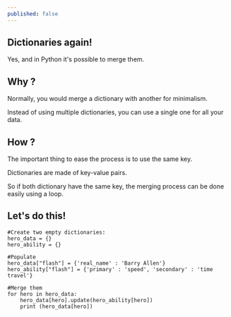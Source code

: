 ```yaml
---
published: false
---
```

## Dictionaries again!

Yes, and in Python it's possible to merge them.

## Why ?

Normally, you would merge a dictionary with another for minimalism.

Instead of using multiple dictionaries, you can use a single one for all your data.

## How ?
The important thing to ease the process is to use the same key.

Dictionaries are made of key-value pairs.

So if both dictionary have the same key, the merging process can be done easily using a loop.

## Let's do this!

```
#Create two empty dictionaries:
hero_data = {}
hero_ability = {}

#Populate
hero_data["flash"] = {'real_name' : 'Barry Allen'}
hero_ability["flash"] = {'primary' : 'speed', 'secondary' : 'time travel'}

#Merge them
for hero in hero_data:
    hero_data[hero].update(hero_ability[hero])
    print (hero_data[hero])
```